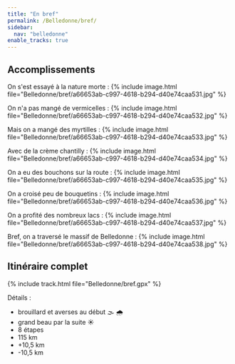 ```yaml
---
title: "En bref"
permalink: /Belledonne/bref/
sidebar:
  nav: "belledonne"
enable_tracks: true
---
```


## Accomplissements

On s'est essayé à la nature morte :
{% include image.html file="Belledonne/bref/a66653ab-c997-4618-b294-d40e74caa531.jpg" %}

On n'a pas mangé de vermicelles :
{% include image.html file="Belledonne/bref/a66653ab-c997-4618-b294-d40e74caa532.jpg" %}

Mais on a mangé des myrtilles :
{% include image.html file="Belledonne/bref/a66653ab-c997-4618-b294-d40e74caa533.jpg" %}

Avec de la crème chantilly :
{% include image.html file="Belledonne/bref/a66653ab-c997-4618-b294-d40e74caa534.jpg" %}

On a eu des bouchons sur la route :
{% include image.html file="Belledonne/bref/a66653ab-c997-4618-b294-d40e74caa535.jpg" %}

On a croisé peu de bouquetins :
{% include image.html file="Belledonne/bref/a66653ab-c997-4618-b294-d40e74caa536.jpg" %}

On a profité des nombreux lacs :
{% include image.html file="Belledonne/bref/a66653ab-c997-4618-b294-d40e74caa537.jpg" %}

Bref, on a traversé le massif de Belledonne :
{% include image.html file="Belledonne/bref/a66653ab-c997-4618-b294-d40e74caa538.jpg" %}

## Itinéraire complet

{% include track.html file="Belledonne/bref.gpx" %}

Détails :
* brouillard et averses au début :fog: :cloud_with_rain:
* grand beau par la suite :sunny:
* 8 étapes
* 115 km
* +10,5 km
* -10,5 km
